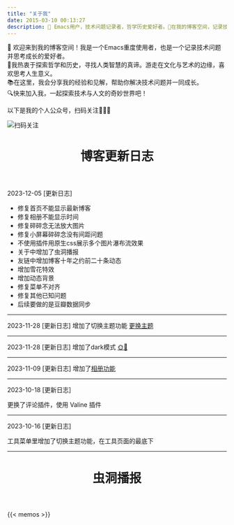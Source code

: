 ```yaml
---
title: "关于我"
date: 2015-03-10 00:13:27
description: 🐻 Emacs用户，技术问题记录者，哲学历史爱好者。🌟在我的博客空间，记录技术问题，分享思考成长的点滴。📚热爱哲学和历史，探索人类智慧的源泉。🔍一起探索技术与人文的交汇之处吧！
---
```


🐻 欢迎来到我的博客空间！我是一个Emacs重度使用者，也是一个记录技术问题并思考成长的爱好者。    
🌟我热衷于探索哲学和历史，寻找人类智慧的真谛。游走在文化与艺术的边缘，喜欢思考人生意义。  
📚在这里，我会分享我的经验和见解，帮助你解决技术问题并一同成长。  
🔍快来加入我，一起探索技术与人文的奇妙世界吧！    

以下是我的个人公众号，扫码关注🚀🚀🚀

![扫码关注](/img/qrcode_for_weixin.jpg)


<header><h1 class="post-title">博客更新日志</h1></header>

2023-12-05 [更新日志]
- 修复首页不能显示最新博客
- 修复相册不能显示时间
- 修复碎碎念无法放大图片
- 修复小屏幕碎碎念没有间距问题
- 不使用插件用原生css展示多个图片瀑布流效果
- 关于中增加了虫洞播报
- 友链中增加博客十年之约前二十条动态
- 增加雪花特效
- 增加动态背景
- 修复菜单不对齐
- 修复其他已知问题
- 后续要做的是豆瓣数据同步

---
2023-11-28 [更新日志]
增加了切换主题功能
<a href="javascript:void(0);" onclick="switchTheme()">更换主题</a>

---
2023-11-28 [更新日志]
增加了dark模式  <a href="javascript:toggleColorScheme();"><span id="icon-sun">🌞</span><span id="icon-moon">🌚</span></a> 

---
2023-11-09 [更新日志]
增加了<a href='https://zhangxingong.fun/photo/'>相册功能</a>

---
2023-10-18 [更新日志]

更换了评论插件，使用 Valine 插件

---
2023-10-16 [更新日志]

工具菜单里增加了切换主题功能，在工具页面的最底下

---

<header><h1 class="post-title">虫洞播报</h1></header>
{{< memos >}}
